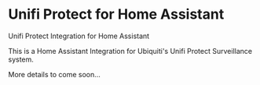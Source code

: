 # Unifi Protect for Home Assistant
Unifi Protect Integration for Home Assistant

This is a Home Assistant Integration for Ubiquiti's Unifi Protect Surveillance system.

More details to come soon...
